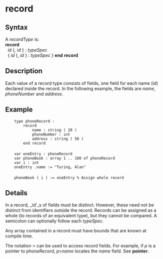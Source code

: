
# record

## Syntax
A _recordType_ is:   
**record**  
&nbsp;&nbsp;_id_ {, _id_ } : _typeSpec_  
&nbsp;&nbsp;{ _id_ {, _id_ } : _typeSpec_ }
**end** **record**

## Description
Each value of a record type consists of fields, one field for each name (_id_) declared inside the record. In the following example, the fields are _name_, _phoneNumber_ and _address_.


## Example


        type phoneRecord :
            record
                name : string ( 20 )
                phoneNumber : int
                address : string ( 50 )
            end record
        
        var oneEntry : phoneRecord
        var phoneBook : array 1 .. 100 of phoneRecord
        var i : int
        oneEntry .name := "Turing, Alan"
        
        phoneBook ( i ) := oneEntry % Assign whole record
## Details
In a record, _id'_s of fields must be distinct. However, these need not be distinct from identifiers outside the record. Records can be assigned as a whole (to records of an equivalent type), but they cannot be compared. A semicolon can optionally follow each _typeSpec_.

Any array contained in a record must have bounds that are known at compile time.

The notation > can be used to access record fields. For example, if _p_ is a pointer to _phoneRecord_, _p_>_name_ locates the _name_ field. See **pointer**.

                        
